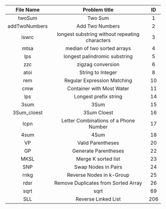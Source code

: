 
| File Name     | Problem title                                     | ID    |
|:-------------:|:-------------------------------------------------:|:-----:|
| twoSum        | Two Sum                                           | 1     |
| addTwoNumbers | Add Two Numbers                                   | 2     |
| lswrc         | longest substring without repeating characters    | 3     |
| mtsa          | median of two sorted arrays                       | 4     |
| lps           | longest palindromic substring                     | 5     |
| zzc           | zigzag conversion                                 | 6     |
| atoi          | String to Integer                                 | 8     |
| rem           | Regular Expression Matching                       | 10    |
| cmw           | Container with Most Water                         | 11    |
| lps           | Longest prefix string                             | 14    |
| 3sum          | 3Sum                                              | 15    |
| 3Sum_cloest   | 3Sum Cloest                                       | 16    |
| lcpn          | Letter Combinations of a Phone Number             | 17    |
| 4sum          | 4Sum                                              | 18    |
| VP            | Valid Parentheses                                 | 20    |
| GP            | Generate Parentheses                              | 22    |
| MKSL          | Merge K sorted list                               | 23    |
| SNP           | Swap Nodes in Pairs                               | 24    |
| rnkg          | Reverse Nodes in k-Group                          | 25    |
| rdsr          | Remove Duplicates from Sorted Array               | 26    |
| sqrt          | sqrt                                              | 69    |
| SLL           | Reverse Linked List                               | 206   |

